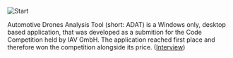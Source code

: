 ![Start](https://user-images.githubusercontent.com/49918134/91304500-dce97c80-e7a9-11ea-97fb-88cfe2390f91.jpg)

Automotive Drones Analysis Tool (short: ADAT) is a Windows only, desktop based application, that was developed as a submition for the Code Competition held by IAV GmbH. The application reached first place and therefore won the competition alongside its price. ([Interview](https://www.it-talents.de/blog/partnerunternehmen/kevin-holt-den-ersten-platz-bei-der-code-competition-der-iav))

